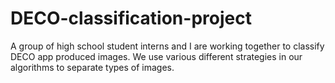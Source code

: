 # DECO-classification-project
A group of high school student interns and I are working together to classify DECO app produced images. We use various different strategies in our algorithms to separate types of images. 
